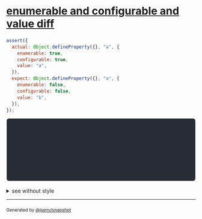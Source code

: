 # [enumerable and configurable and value diff](../../property_descriptor.test.js#L6)

```js
assert({
  actual: Object.defineProperty({}, "a", {
    enumerable: true,
    configurable: true,
    value: "a",
  }),
  expect: Object.defineProperty({}, "a", {
    enumerable: false,
    configurable: false,
    value: "b",
  }),
});
```

![img](throw.svg)

<details>
  <summary>see without style</summary>

```console
AssertionError: actual and expect are different

actual: {
  a: "a",
}
expect: {
  a: "b",
  enumerable a: false,
  configurable a: false,
}
```

</details>

---
<sub>
  Generated by <a href="https://github.com/jsenv/core/tree/main/packages/independent/snapshot">@jsenv/snapshot</a>
</sub>